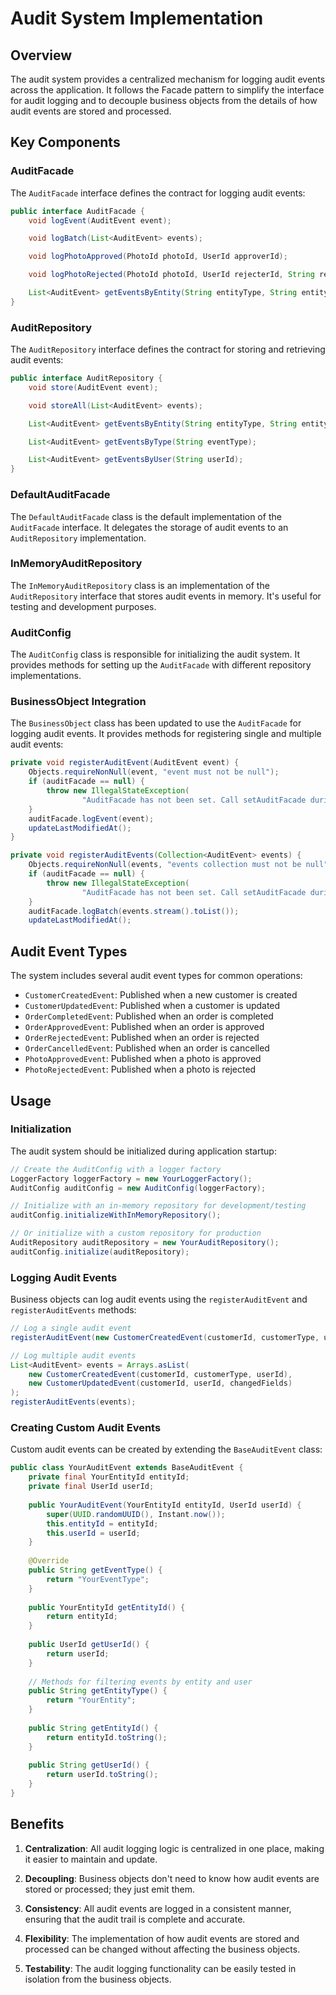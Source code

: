 # Audit System Implementation

## Overview

The audit system provides a centralized mechanism for logging audit events across the application. It follows the Facade
pattern to simplify the interface for audit logging and to decouple business objects from the details of how audit
events are stored and processed.

## Key Components

### AuditFacade

The `AuditFacade` interface defines the contract for logging audit events:

```java
public interface AuditFacade {
    void logEvent(AuditEvent event);

    void logBatch(List<AuditEvent> events);

    void logPhotoApproved(PhotoId photoId, UserId approverId);

    void logPhotoRejected(PhotoId photoId, UserId rejecterId, String reason);

    List<AuditEvent> getEventsByEntity(String entityType, String entityId);
}
```

### AuditRepository

The `AuditRepository` interface defines the contract for storing and retrieving audit events:

```java
public interface AuditRepository {
    void store(AuditEvent event);

    void storeAll(List<AuditEvent> events);

    List<AuditEvent> getEventsByEntity(String entityType, String entityId);

    List<AuditEvent> getEventsByType(String eventType);

    List<AuditEvent> getEventsByUser(String userId);
}
```

### DefaultAuditFacade

The `DefaultAuditFacade` class is the default implementation of the `AuditFacade` interface. It delegates the storage of
audit events to an `AuditRepository` implementation.

### InMemoryAuditRepository

The `InMemoryAuditRepository` class is an implementation of the `AuditRepository` interface that stores audit events in
memory. It's useful for testing and development purposes.

### AuditConfig

The `AuditConfig` class is responsible for initializing the audit system. It provides methods for setting up the
`AuditFacade` with different repository implementations.

### BusinessObject Integration

The `BusinessObject` class has been updated to use the `AuditFacade` for logging audit events. It provides methods for
registering single and multiple audit events:

```java
private void registerAuditEvent(AuditEvent event) {
    Objects.requireNonNull(event, "event must not be null");
    if (auditFacade == null) {
        throw new IllegalStateException(
                "AuditFacade has not been set. Call setAuditFacade during application initialization.");
    }
    auditFacade.logEvent(event);
    updateLastModifiedAt();
}

private void registerAuditEvents(Collection<AuditEvent> events) {
    Objects.requireNonNull(events, "events collection must not be null");
    if (auditFacade == null) {
        throw new IllegalStateException(
                "AuditFacade has not been set. Call setAuditFacade during application initialization.");
    }
    auditFacade.logBatch(events.stream().toList());
    updateLastModifiedAt();
```

## Audit Event Types

The system includes several audit event types for common operations:

- `CustomerCreatedEvent`: Published when a new customer is created
- `CustomerUpdatedEvent`: Published when a customer is updated
- `OrderCompletedEvent`: Published when an order is completed
- `OrderApprovedEvent`: Published when an order is approved
- `OrderRejectedEvent`: Published when an order is rejected
- `OrderCancelledEvent`: Published when an order is cancelled
- `PhotoApprovedEvent`: Published when a photo is approved
- `PhotoRejectedEvent`: Published when a photo is rejected

## Usage

### Initialization

The audit system should be initialized during application startup:

```java
// Create the AuditConfig with a logger factory
LoggerFactory loggerFactory = new YourLoggerFactory();
AuditConfig auditConfig = new AuditConfig(loggerFactory);

// Initialize with an in-memory repository for development/testing
auditConfig.initializeWithInMemoryRepository();

// Or initialize with a custom repository for production
AuditRepository auditRepository = new YourAuditRepository();
auditConfig.initialize(auditRepository);
```

### Logging Audit Events

Business objects can log audit events using the `registerAuditEvent` and `registerAuditEvents` methods:

```java
// Log a single audit event
registerAuditEvent(new CustomerCreatedEvent(customerId, customerType, userId));

// Log multiple audit events
List<AuditEvent> events = Arrays.asList(
    new CustomerCreatedEvent(customerId, customerType, userId),
    new CustomerUpdatedEvent(customerId, userId, changedFields)
);
registerAuditEvents(events);
```

### Creating Custom Audit Events

Custom audit events can be created by extending the `BaseAuditEvent` class:

```java
public class YourAuditEvent extends BaseAuditEvent {
    private final YourEntityId entityId;
    private final UserId userId;
    
    public YourAuditEvent(YourEntityId entityId, UserId userId) {
        super(UUID.randomUUID(), Instant.now());
        this.entityId = entityId;
        this.userId = userId;
    }
    
    @Override
    public String getEventType() {
        return "YourEventType";
    }
    
    public YourEntityId getEntityId() {
        return entityId;
    }
    
    public UserId getUserId() {
        return userId;
    }
    
    // Methods for filtering events by entity and user
    public String getEntityType() {
        return "YourEntity";
    }
    
    public String getEntityId() {
        return entityId.toString();
    }
    
    public String getUserId() {
        return userId.toString();
    }
}
```

## Benefits

1. **Centralization**: All audit logging logic is centralized in one place, making it easier to maintain and update.

2. **Decoupling**: Business objects don't need to know how audit events are stored or processed; they just emit them.

3. **Consistency**: All audit events are logged in a consistent manner, ensuring that the audit trail is complete and
   accurate.

4. **Flexibility**: The implementation of how audit events are stored and processed can be changed without affecting the
   business objects.

5. **Testability**: The audit logging functionality can be easily tested in isolation from the business objects.